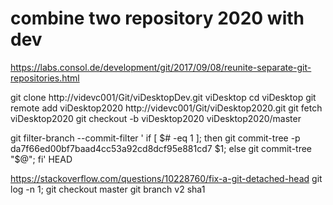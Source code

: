 
# combine two repository 2020 with dev
https://labs.consol.de/development/git/2017/09/08/reunite-separate-git-repositories.html

git clone http://videvc001/Git/viDesktopDev.git viDesktop
cd viDesktop
git remote add viDesktop2020 http://videvc001/Git/viDesktop2020.git
git fetch viDesktop2020
git checkout -b viDesktop2020 viDesktop2020/master

git filter-branch --commit-filter '
if [ $# -eq 1 ]; then
git commit-tree -p da7f66ed00bf7baad4cc53a92cd8dcf95e881cd7 $1;
else
git commit-tree "$@";
fi' HEAD

https://stackoverflow.com/questions/10228760/fix-a-git-detached-head
git log -n 1;
git checkout master 
git branch v2 sha1   


